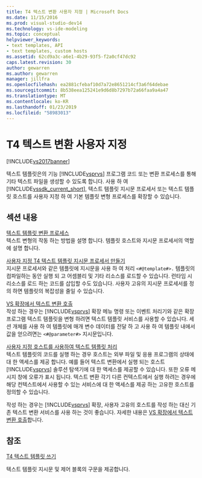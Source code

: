 ```yaml
---
title: T4 텍스트 변환 사용자 지정 | Microsoft Docs
ms.date: 11/15/2016
ms.prod: visual-studio-dev14
ms.technology: vs-ide-modeling
ms.topic: conceptual
helpviewer_keywords:
- text templates, API
- text templates, custom hosts
ms.assetid: 62cd9a3c-a6e1-4b29-93f5-f2a0cf47dc92
caps.latest.revision: 30
author: gewarren
ms.author: gewarren
manager: jillfra
ms.openlocfilehash: ea2881cfebaf10d7a72e8651214cf3a6f64debae
ms.sourcegitcommit: 8b538eea125241e9d6d8b7297b72a66faa9a4a47
ms.translationtype: MT
ms.contentlocale: ko-KR
ms.lasthandoff: 01/23/2019
ms.locfileid: "58983013"
---
```

# <a name="customizing-t4-text-transformation"></a>T4 텍스트 변환 사용자 지정
[!INCLUDE[vs2017banner](../includes/vs2017banner.md)]

텍스트 템플릿은의 기능 [!INCLUDE[vsprvs](../includes/vsprvs-md.md)] 프로그램 코드 또는 변환 프로세스를 통해 기타 텍스트 파일을 생성할 수 있도록 합니다. 사용 하 여 [!INCLUDE[vssdk_current_short](../includes/vssdk-current-short-md.md)], 텍스트 템플릿 지시문 프로세서 또는 텍스트 템플릿 호스트를 사용자 지정 하 여 기본 템플릿 변형 프로세스를 확장할 수 있습니다.  
  
## <a name="in-this-section"></a>섹션 내용  
 [텍스트 템플릿 변환 프로세스](../modeling/the-text-template-transformation-process.md)  
 텍스트 변형의 작동 하는 방법을 설명 합니다. 템플릿 호스트와 지시문 프로세서의 역할에 설명 합니다.  
  
 [사용자 지정 T4 텍스트 템플릿 지시문 프로세서 만들기](../modeling/creating-custom-t4-text-template-directive-processors.md)  
 지시문 프로세서와 같은 템플릿에 지시문을 사용 하 여 처리 `<#@template#>.` 템플릿의 컴파일하는 동안 실행 되 고 어셈블리 및 기타 리소스를 로드할 수 있습니다. 런타임 시 리소스를 로드 하는 코드를 삽입할 수도 있습니다. 사용자 고유의 지시문 프로세서를 정의 하면 템플릿의 복잡성을 줄일 수 있습니다.  
  
 [VS 확장에서 텍스트 변환 호출](../modeling/invoking-text-transformation-in-a-vs-extension.md)  
 작성 하는 경우는 [!INCLUDE[vsprvs](../includes/vsprvs-md.md)] 확장 메뉴 명령 또는 이벤트 처리기와 같은 확장 프로그램 텍스트 템플릿을 변형 하려면 텍스트 템플릿 서비스를 사용할 수 있습니다. 세션 개체를 사용 하 여 템플릿에 매개 변수 데이터를 전달 하 고 사용 하 여 템플릿 내에서 값을 얻으려면는 `<#@parameter#>` 지시문입니다.  
  
 [사용자 지정 호스트를 사용하여 텍스트 템플릿 처리](../modeling/processing-text-templates-by-using-a-custom-host.md)  
 텍스트 템플릿의 코드를 실행 하는 경우 호스트는 외부 파일 및 응용 프로그램의 상태에 대 한 액세스를 제공 합니다. 예를 들어 텍스트 변환에서 실행 되는 호스트 [!INCLUDE[vsprvs](../includes/vsprvs-md.md)] 솔루션 탐색기에 대 한 액세스를 제공할 수 있습니다. 또한 오류 메시지 창에 오류가 표시 됩니다. 텍스트 변환 각기 다른 컨텍스트에서 실행 하려는 경우에 해당 컨텍스트에서 사용할 수 있는 서비스에 대 한 액세스를 제공 하는 고유한 호스트를 정의할 수 있습니다.  
  
 작성 하는 경우는 [!INCLUDE[vsprvs](../includes/vsprvs-md.md)] 확장, 사용자 고유의 호스트를 작성 하는 대신 기존 텍스트 변환 서비스를 사용 하는 것이 좋습니다. 자세한 내용은 [VS 확장에서 텍스트 변환 호출](../modeling/invoking-text-transformation-in-a-vs-extension.md)합니다.  
  
## <a name="reference"></a>참조  
 [T4 텍스트 템플릿 쓰기](../modeling/writing-a-t4-text-template.md)  
  
 텍스트 템플릿 지시문 및 제어 블록의 구문을 제공합니다.

